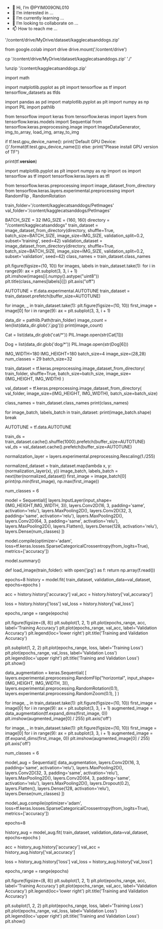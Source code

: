 - 👋 Hi, I’m @PYIM009ONL010
- 👀 I’m interested in ...
- 🌱 I’m currently learning ...
- 💞️ I’m looking to collaborate on ...
- 📫 How to reach me ...

<!---
PYIM009ONL010/PYIM009ONL010 is a ✨ special ✨ repository because its `README.md` (this file) appears on your GitHub profile.
You can click the Preview link to take a look at your changes.
--->
'/content/drive/MyDrive/dataset/kagglecatsanddogs.zip'

from google.colab import drive
drive.mount('/content/drive')

cp '/content/drive/MyDrive/dataset/kagglecatsanddogs.zip' './'



!unzip '/content/kagglecatsanddogs.zip'

import math

import matplotlib.pyplot as plt
import tensorflow as tf
import tensorflow_datasets as tfds

import pandas as pd
import matplotlib.pyplot as plt
import numpy as np
import PIL
import pathlib

from tensorflow import keras
from tensorflow.keras import layers
from tensorflow.keras.models import Sequential
from tensorflow.keras.preprocessing.image import ImageDataGenerator, img_to_array, load_img, array_to_img

if tf.test.gpu_device_name(): 
    print('Default GPU Device:{}'.format(tf.test.gpu_device_name()))
else:
    print("Please install GPU version of TF")

print(tf.__version__)

import matplotlib.pyplot as plt
import numpy as np
import os
import tensorflow as tf
import tensorflow.keras.layers as tfl

from tensorflow.keras.preprocessing import image_dataset_from_directory
from tensorflow.keras.layers.experimental.preprocessing import RandomFlip , RandomRotation


train_folder='/content/kagglecatsanddogs/PetImages'
val_folder='/content/kagglecatsanddogs/PetImages'


BATCH_SIZE = 32
IMG_SIZE = (160, 160)
directory = "/content/kagglecatsanddogs"
train_dataset = image_dataset_from_directory(directory,
                                             shuffle=True,
                                             batch_size=BATCH_SIZE,
                                             image_size=IMG_SIZE,
                                             validation_split=0.2,
                                             subset='training',
                                             seed=42)
validation_dataset = image_dataset_from_directory(directory,
                                             shuffle=True,
                                             batch_size=BATCH_SIZE,
                                             image_size=IMG_SIZE,
                                             validation_split=0.2,
                                             subset='validation',
                                             seed=42)
class_names = train_dataset.class_names

plt.figure(figsize=(10, 10))
for images, labels in train_dataset.take(1):
    for i in range(9):
        ax = plt.subplot(3, 3, i + 1)
        plt.imshow(images[i].numpy().astype("uint8"))
        plt.title(class_names[labels[i]])
        plt.axis("off")

AUTOTUNE = tf.data.experimental.AUTOTUNE
train_dataset = train_dataset.prefetch(buffer_size=AUTOTUNE)


for image, _ in train_dataset.take(1):
    plt.figure(figsize=(10, 10))
    first_image = image[0]
    for i in range(9):
        ax = plt.subplot(3, 3, i + 1)


data_dir = pathlib.Path(train_folder)
image_count = len(list(data_dir.glob('*/*.jpg')))
print(image_count)

Cat = list(data_dir.glob('cat/*'))
PIL.Image.open(str(Cat[1]))

Dog = list(data_dir.glob('dog/*'))
PIL.Image.open(str(Dog[6]))


IMG_WIDTH=180
IMG_HEIGHT=180
batch_size=4
image_size=(28,28)
num_classes = 29
batch_size=32

train_dataset = tf.keras.preprocessing.image_dataset_from_directory(
    train_folder,
    shuffle=True,
    batch_size=batch_size,
    image_size=(IMG_HEIGHT, IMG_WIDTH)
    )

val_dataset = tf.keras.preprocessing.image_dataset_from_directory(
  val_folder,
  image_size=(IMG_HEIGHT, IMG_WIDTH),
  batch_size=batch_size)

class_names = train_dataset.class_names
print(class_names)

for image_batch, labels_batch in train_dataset:
  print(image_batch.shape)
  break

AUTOTUNE = tf.data.AUTOTUNE

train_ds = train_dataset.cache().shuffle(1000).prefetch(buffer_size=AUTOTUNE)
val_ds = val_dataset.cache().prefetch(buffer_size=AUTOTUNE)

normalization_layer = layers.experimental.preprocessing.Rescaling(1./255)

normalized_dataset = train_dataset.map(lambda x, y: (normalization_layer(x), y))
image_batch, labels_batch = next(iter(normalized_dataset))
first_image = image_batch[0]
print(np.min(first_image), np.max(first_image))

num_classes = 6

model = Sequential([
    layers.InputLayer(input_shape=(IMG_HEIGHT,IMG_WIDTH, 3)),
    layers.Conv2D(16, 3, padding='same', activation='relu'),
    layers.MaxPooling2D(),
    layers.Conv2D(32, 3, padding='same', activation='relu'),
    layers.MaxPooling2D(),
    layers.Conv2D(64, 3, padding='same', activation='relu'),
    layers.MaxPooling2D(),
    layers.Flatten(),
    layers.Dense(128, activation='relu'),
    layers.Dense(num_classes)
])

model.compile(optimizer='adam',
              loss=tf.keras.losses.SparseCategoricalCrossentropy(from_logits=True),
              metrics=['accuracy'])

model.summary()

def load_image(train_folder):
  with open('jpg') as f:
    return np.array(f.read())

epochs=8
history = model.fit(
    train_dataset,
    validation_data=val_dataset,
    epochs=epochs
)

acc = history.history['accuracy']
val_acc = history.history['val_accuracy']

loss = history.history['loss']
val_loss = history.history['val_loss']

epochs_range = range(epochs)

plt.figure(figsize=(8, 8))
plt.subplot(1, 2, 1)
plt.plot(epochs_range, acc, label='Training Accuracy')
plt.plot(epochs_range, val_acc, label='Validation Accuracy')
plt.legend(loc='lower right')
plt.title('Training and Validation Accuracy')

plt.subplot(1, 2, 2)
plt.plot(epochs_range, loss, label='Training Loss')
plt.plot(epochs_range, val_loss, label='Validation Loss')
plt.legend(loc='upper right')
plt.title('Training and Validation Loss')
plt.show()

data_augmentation = keras.Sequential(
  [
    layers.experimental.preprocessing.RandomFlip("horizontal", input_shape=(IMG_HEIGHT, IMG_WIDTH, 3)),
    layers.experimental.preprocessing.RandomRotation(0.1),
    layers.experimental.preprocessing.RandomZoom(0.1),
  ]
)

for image, _ in train_dataset.take(1):
  plt.figure(figsize=(10, 10))
  first_image = image[0]
  for i in range(9):
    ax = plt.subplot(3, 3, i + 1)
    augmented_image = data_augmentation(tf.expand_dims(first_image, 0))
    plt.imshow(augmented_image[0] / 255)
    plt.axis('off')

for image, _ in train_dataset.take(1):
  plt.figure(figsize=(10, 10))
  first_image = image[0]
  for i in range(9):
    ax = plt.subplot(3, 3, i + 1)
    augmented_image = (tf.expand_dims(first_image, 0))
    plt.imshow(augmented_image[0] / 255)
    plt.axis('off')

num_classes = 6

model_aug = Sequential([
    data_augmentation,
    layers.Conv2D(16, 3, padding='same', activation='relu'),
    layers.MaxPooling2D(),
    layers.Conv2D(32, 3, padding='same', activation='relu'),
    layers.MaxPooling2D(),
    layers.Conv2D(64, 3, padding='same', activation='relu'),
    layers.MaxPooling2D(),
    layers.Dropout(0.2),
    layers.Flatten(),
    layers.Dense(128, activation='relu'),
    layers.Dense(num_classes)
])

model_aug.compile(optimizer='adam',
              loss=tf.keras.losses.SparseCategoricalCrossentropy(from_logits=True),
              metrics=['accuracy'])

epochs=8

history_aug = model_aug.fit(
    train_dataset,
    validation_data=val_dataset,
    epochs=epochs
)

acc = history_aug.history['accuracy']
val_acc = history_aug.history['val_accuracy']

loss = history_aug.history['loss']
val_loss = history_aug.history['val_loss']

epochs_range = range(epochs)

plt.figure(figsize=(8, 8))
plt.subplot(1, 2, 1)
plt.plot(epochs_range, acc, label='Training Accuracy')
plt.plot(epochs_range, val_acc, label='Validation Accuracy')
plt.legend(loc='lower right')
plt.title('Training and Validation Accuracy')

plt.subplot(1, 2, 2)
plt.plot(epochs_range, loss, label='Training Loss')
plt.plot(epochs_range, val_loss, label='Validation Loss')
plt.legend(loc='upper right')
plt.title('Training and Validation Loss')
plt.show()
